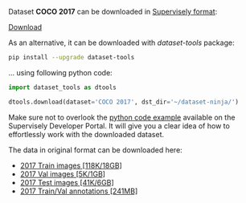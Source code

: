 Dataset **COCO 2017** can be downloaded in [Supervisely format](https://developer.supervisely.com/api-references/supervisely-annotation-json-format):

 [Download](https://assets.supervisely.com/supervisely-supervisely-assets-public/teams_storage/q/3/6y/3Ah384JOpHVbncyaszVcrVCy1DSmbkd1qQUOm7qlp13EuNobbhihZ5z6zoffPEjHbDe6RLDF7YYTQguUftz2cdCofK7rjtzw3epTJBAGBjxkJjE5PKRONGMVmA0u.tar)

As an alternative, it can be downloaded with *dataset-tools* package:
``` bash
pip install --upgrade dataset-tools
```

... using following python code:
``` python
import dataset_tools as dtools

dtools.download(dataset='COCO 2017', dst_dir='~/dataset-ninja/')
```
Make sure not to overlook the [python code example](https://developer.supervisely.com/getting-started/python-sdk-tutorials/iterate-over-a-local-project) available on the Supervisely Developer Portal. It will give you a clear idea of how to effortlessly work with the downloaded dataset.

The data in original format can be downloaded here:

- [2017 Train images [118K/18GB]](http://images.cocodataset.org/zips/train2017.zip)
- [2017 Val images [5K/1GB]](http://images.cocodataset.org/zips/val2017.zip)
- [2017 Test images [41K/6GB]](http://images.cocodataset.org/zips/test2017.zip)
- [2017 Train/Val annotations [241MB]](http://images.cocodataset.org/annotations/annotations_trainval2017.zip)
